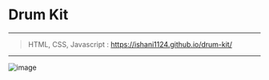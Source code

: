 # Drum Kit
<hr>

> HTML, CSS, Javascript : https://ishani1124.github.io/drum-kit/

<hr>


![image](https://user-images.githubusercontent.com/83009295/154845818-3aa78212-3746-4a10-9e97-fe766470bc7c.png)

